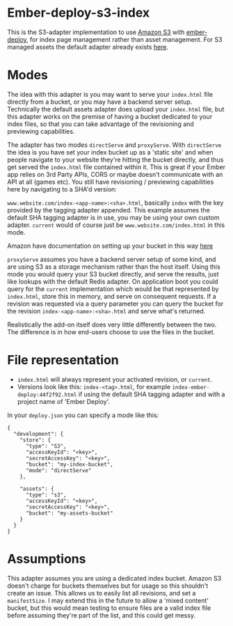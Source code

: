 # Ember-deploy-s3-index

This is the S3-adapter implementation to use [Amazon S3](http://aws.amazon.com/s3) with
[ember-deploy](https://github.com/levelbossmike/ember-deploy), for index page management rather than asset management. For S3 managed assets the default adapter already exists [here](https://github.com/LevelbossMike/ember-deploy-s3).

# Modes

The idea with this adapter is you may want to serve your `index.html` file directly from a bucket, or you may have a backend server setup. Technically the default assets adapter does upload your `index.html` file, but this adapter works on the premise of having a bucket dedicated to your index files, so that you can take advantage of the revisioning and previewing capabilities. 

The adapter has two modes `directServe` and `proxyServe`. With `directServe` the idea is you have set your index bucket up as a 'static site' and when people navigate to your website they're hitting the bucket directly, and thus get served the `index.html` file contained within it. This is great if your Ember app relies on 3rd Party APIs, CORS or maybe doesn't communicate with an API at all (games etc). You still have revisioning / previewing capabilities here by navigating to a SHA'd version:

`www.website.com/index-<app-name>:<sha>.html`, basically `index` with the key provided by the tagging adapter appended. This example assumes the default SHA tagging adapter is in use, you may be using your own custom adapter. `current` would of course just be `www.website.com/index.html` in this mode.

Amazon have documentation on setting up your bucket in this way [here](http://docs.aws.amazon.com/AmazonS3/latest/dev/WebsiteHosting.html) 

`proxyServe` assumes you have a backend server setup of some kind, and are using S3 as a storage mechanism rather than the host itself. Using this mode you would query your S3 bucket directly, and serve the results, just like lookups with the default Redis adapter. On application boot you could query for the `current` implementation which would be that represented by `index.html`, store this in memory, and serve on consequent requests. If a revision was requested via a query parameter you can query the bucket for the revision `index-<app-name>:<sha>.html` and serve what's returned.

Realistically the add-on itself does very little differently between the two. The difference is in how end-users choose to use the files in the bucket.

# File representation

- `index.html` will always represent your activated revision, or `current`.
- Versions look like this: `index-<tag>.html`, for example `index-ember-deploy:44f2f92.html` if using the default SHA tagging adapter and with a project name of 'Ember Deploy'.  

In your `deploy.json` you can specify a mode like this:

```
{
  "development": {
    "store": {
      "type": "S3",
      "accessKeyId": "<key>",
      "secretAccessKey": "<key>",
      "bucket": "my-index-bucket",
      "mode": "directServe"
    },

    "assets": {
      "type": "s3",
      "accessKeyId": "<key>",
      "secretAccessKey": "<key>",
      "bucket": "my-assets-bucket"
    }
  }
}
``` 

# Assumptions 

This adapter assumes you are using a dedicated index bucket. Amazon S3 doesn't charge for buckets themselves but for usage so this shouldn't create an issue. This allows us to easily list all revisions, and set a `manifestSize`. I may extend this in the future to allow a 'mixed content' bucket, but this would mean testing to ensure files are a valid index file before assuming they're part of the list, and this could get messy. 
